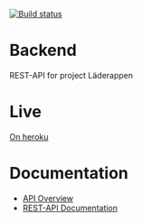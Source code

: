 [![Build status](https://travis-ci.org/Laderlappen-2/Backend.svg?branch=dev-travis)](https://travis-ci.org/github/Laderlappen-2/Backend)
# Backend
REST-API for project Läderappen

# Live
[On heroku](https://laderlappen-2-rest-api.herokuapp.com/)

# Documentation
- [API Overview](https://laderlappen-2.github.io/Backend/)
- [REST-API Documentation](https://documenter.getpostman.com/view/4362009/SzYdRbFX?version=latest#f04ffd68-7057-474c-b3cf-dd338f42e55a)
